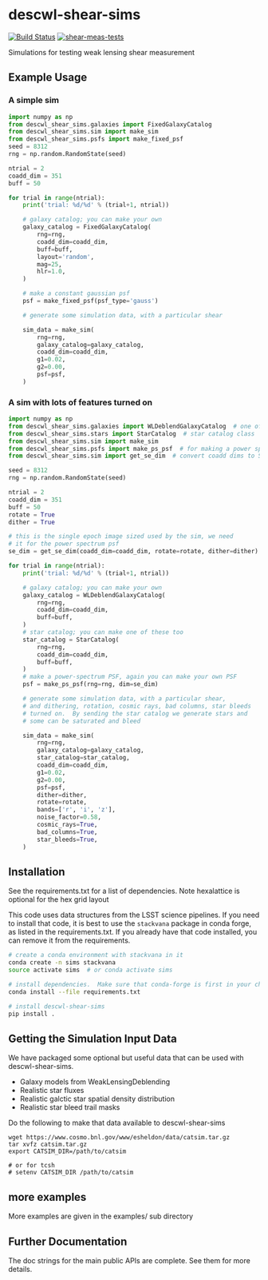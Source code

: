 # descwl-shear-sims
[![Build Status](https://travis-ci.com/LSSTDESC/descwl-shear-sims.svg?branch=master)](https://travis-ci.com/LSSTDESC/descwl-shear-sims) [![shear-meas-tests](https://github.com/LSSTDESC/descwl-shear-sims/actions/workflows/shear_meas_tests.yml/badge.svg)](https://github.com/LSSTDESC/descwl-shear-sims/actions/workflows/shear_meas_tests.yml)

Simulations for testing weak lensing shear measurement

## Example Usage

### A simple sim
```python
import numpy as np
from descwl_shear_sims.galaxies import FixedGalaxyCatalog
from descwl_shear_sims.sim import make_sim
from descwl_shear_sims.psfs import make_fixed_psf
seed = 8312
rng = np.random.RandomState(seed)

ntrial = 2
coadd_dim = 351
buff = 50

for trial in range(ntrial):
    print('trial: %d/%d' % (trial+1, ntrial))

    # galaxy catalog; you can make your own
    galaxy_catalog = FixedGalaxyCatalog(
        rng=rng,
        coadd_dim=coadd_dim,
        buff=buff,
        layout='random',
        mag=25,
        hlr=1.0,
    )

    # make a constant gaussian psf
    psf = make_fixed_psf(psf_type='gauss')

    # generate some simulation data, with a particular shear

    sim_data = make_sim(
        rng=rng,
        galaxy_catalog=galaxy_catalog,
        coadd_dim=coadd_dim,
        g1=0.02,
        g2=0.00,
        psf=psf,
    )
```

### A sim with lots of features turned on

```python
import numpy as np
from descwl_shear_sims.galaxies import WLDeblendGalaxyCatalog  # one of the galaxy catalog classes
from descwl_shear_sims.stars import StarCatalog  # star catalog class
from descwl_shear_sims.sim import make_sim
from descwl_shear_sims.psfs import make_ps_psf  # for making a power spectrum PSF
from descwl_shear_sims.sim import get_se_dim  # convert coadd dims to SE dims

seed = 8312
rng = np.random.RandomState(seed)

ntrial = 2
coadd_dim = 351
buff = 50
rotate = True
dither = True

# this is the single epoch image sized used by the sim, we need
# it for the power spectrum psf
se_dim = get_se_dim(coadd_dim=coadd_dim, rotate=rotate, dither=dither)

for trial in range(ntrial):
    print('trial: %d/%d' % (trial+1, ntrial))

    # galaxy catalog; you can make your own
    galaxy_catalog = WLDeblendGalaxyCatalog(
        rng=rng,
        coadd_dim=coadd_dim,
        buff=buff,
    )
    # star catalog; you can make one of these too
    star_catalog = StarCatalog(
        rng=rng,
        coadd_dim=coadd_dim,
        buff=buff,
    )
    # make a power-spectrum PSF, again you can make your own PSF
    psf = make_ps_psf(rng=rng, dim=se_dim)

    # generate some simulation data, with a particular shear,
    # and dithering, rotation, cosmic rays, bad columns, star bleeds
    # turned on.  By sending the star catalog we generate stars and
    # some can be saturated and bleed

    sim_data = make_sim(
        rng=rng,
        galaxy_catalog=galaxy_catalog,
        star_catalog=star_catalog,
        coadd_dim=coadd_dim,
        g1=0.02,
        g2=0.00,
        psf=psf,
        dither=dither,
        rotate=rotate,
        bands=['r', 'i', 'z'],
        noise_factor=0.58,
        cosmic_rays=True,
        bad_columns=True,
        star_bleeds=True,
    )
```

## Installation

See the requirements.txt for a list of dependencies.  Note hexalattice is
optional for the hex grid layout

This code uses data structures from the LSST science pipelines.  If you need to
install that code, it is best to use the `stackvana` package in conda forge, as
listed in the requirements.txt.  If you already have that code installed, you
can remove it from the requirements.

```bash
# create a conda environment with stackvana in it
conda create -n sims stackvana
source activate sims  # or conda activate sims

# install dependencies.  Make sure that conda-forge is first in your channels
conda install --file requirements.txt

# install descwl-shear-sims
pip install .
```

## Getting the Simulation Input Data

We have packaged some optional but useful data that can be used
with descwl-shear-sims.
- Galaxy models from WeakLensingDeblending
- Realistic star fluxes
- Realistic galctic star spatial density distribution
- Realistic star bleed trail masks

Do the following to make that data available to descwl-shear-sims
```shell
wget https://www.cosmo.bnl.gov/www/esheldon/data/catsim.tar.gz
tar xvfz catsim.tar.gz
export CATSIM_DIR=/path/to/catsim

# or for tcsh
# setenv CATSIM_DIR /path/to/catsim
```

## more examples

More examples are given in the examples/ sub directory

## Further Documentation

The doc strings for the main public APIs are complete. See them for more details.
